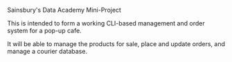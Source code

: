 Sainsbury's Data Academy Mini-Project

This is intended to form a working CLI-based management and order system for a pop-up cafe.

It will be able to manage the products for sale, place and update orders, and manage a courier database.